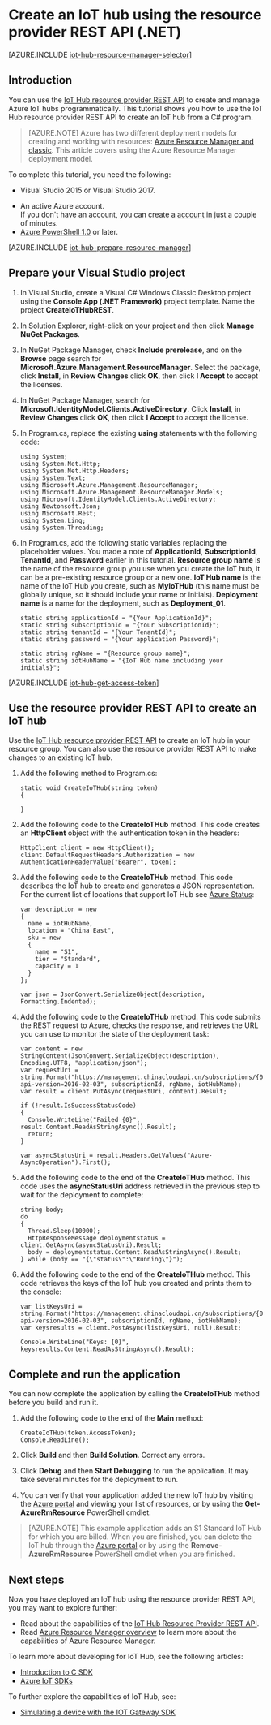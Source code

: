 <properties
    pageTitle="Create an Azure IoT hub using the resource provider REST API | Azure"
    description="How to use the resource provider REST API to create an IoT Hub."
    services="iot-hub"
    documentationcenter=".net"
    author="dominicbetts"
    manager="timlt"
    editor="" />
<tags
    ms.assetid="52814ee5-bc10-4abe-9eb2-f8973096c2d8"
    ms.service="iot-hub"
    ms.devlang="dotnet"
    ms.topic="article"
    ms.tgt_pltfrm="na"
    ms.workload="na"
    ms.date="03/08/2017"
    wacn.date=""
    ms.author="dobett" />

# Create an IoT hub using the resource provider REST API (.NET)
[AZURE.INCLUDE [iot-hub-resource-manager-selector](../../includes/iot-hub-resource-manager-selector.md)]

## Introduction
You can use the [IoT Hub resource provider REST API][lnk-rest-api] to create and manage Azure IoT hubs programmatically. This tutorial shows you how to use the IoT Hub resource provider REST API to create an IoT hub from a C# program.

> [AZURE.NOTE]
> Azure has two different deployment models for creating and working with resources:  [Azure Resource Manager and classic](../azure-resource-manager/resource-manager-deployment-model.md).  This article covers using the Azure Resource Manager deployment model.
> 
> 

To complete this tutorial, you need the following:

* Visual Studio 2015 or Visual Studio 2017.
- An active Azure account. <br/>If you don't have an account, you can create a [account][lnk-free-trial] in just a couple of minutes.
- [Azure PowerShell 1.0][lnk-powershell-install] or later.

[AZURE.INCLUDE [iot-hub-prepare-resource-manager](../../includes/iot-hub-prepare-resource-manager.md)]

## Prepare your Visual Studio project
1. In Visual Studio, create a Visual C# Windows Classic Desktop project using the **Console App (.NET Framework)** project template. Name the project **CreateIoTHubREST**.
2. In Solution Explorer, right-click on your project and then click **Manage NuGet Packages**.
3. In NuGet Package Manager, check **Include prerelease**, and on the **Browse** page search for **Microsoft.Azure.Management.ResourceManager**. Select the package, click **Install**, in **Review Changes** click **OK**, then click **I Accept** to accept the licenses.
4. In NuGet Package Manager, search for **Microsoft.IdentityModel.Clients.ActiveDirectory**.  Click **Install**, in **Review Changes** click **OK**, then click **I Accept** to accept the license.
5. In Program.cs, replace the existing **using** statements with the following code:
   
    ```
    using System;
    using System.Net.Http;
    using System.Net.Http.Headers;
    using System.Text;
    using Microsoft.Azure.Management.ResourceManager;
    using Microsoft.Azure.Management.ResourceManager.Models;
    using Microsoft.IdentityModel.Clients.ActiveDirectory;
    using Newtonsoft.Json;
    using Microsoft.Rest;
    using System.Linq;
    using System.Threading;
    ```
6. In Program.cs, add the following static variables replacing the placeholder values. You made a note of **ApplicationId**, **SubscriptionId**, **TenantId**, and **Password** earlier in this tutorial. **Resource group name** is the name of the resource group you use when you create the IoT hub, it can be a pre-existing resource group or a new one. **IoT Hub name** is the name of the IoT Hub you create, such as **MyIoTHub** (this name must be globally unique, so it should include your name or initials). **Deployment name** is a name for the deployment, such as **Deployment_01**.
   
    ```
    static string applicationId = "{Your ApplicationId}";
    static string subscriptionId = "{Your SubscriptionId}";
    static string tenantId = "{Your TenantId}";
    static string password = "{Your application Password}";
   
    static string rgName = "{Resource group name}";
    static string iotHubName = "{IoT Hub name including your initials}";
    ```

[AZURE.INCLUDE [iot-hub-get-access-token](../../includes/iot-hub-get-access-token.md)]

## Use the resource provider REST API to create an IoT hub
Use the [IoT Hub resource provider REST API][lnk-rest-api] to create an IoT hub in your resource group. You can also use the resource provider REST API to make changes to an existing IoT hub.

1. Add the following method to Program.cs:
   
    ```
    static void CreateIoTHub(string token)
    {
   
    }
    ```
2. Add the following code to the **CreateIoTHub** method. This code creates an **HttpClient** object with the authentication token in the headers:
   
    ```
    HttpClient client = new HttpClient();
    client.DefaultRequestHeaders.Authorization = new AuthenticationHeaderValue("Bearer", token);
    ```
3. Add the following code to the **CreateIoTHub** method. This code describes the IoT hub to create and generates a JSON representation. For the current list of locations that support IoT Hub see [Azure Status][lnk-status]:
   
    ```
    var description = new
    {
      name = iotHubName,
      location = "China East",
      sku = new
      {
        name = "S1",
        tier = "Standard",
        capacity = 1
      }
    };
   
    var json = JsonConvert.SerializeObject(description, Formatting.Indented);
    ```
4. Add the following code to the **CreateIoTHub** method. This code submits the REST request to Azure, checks the response, and retrieves the URL you can use to monitor the state of the deployment task:
   
    ```
    var content = new StringContent(JsonConvert.SerializeObject(description), Encoding.UTF8, "application/json");
    var requestUri = string.Format("https://management.chinacloudapi.cn/subscriptions/{0}/resourcegroups/{1}/providers/Microsoft.devices/IotHubs/{2}?api-version=2016-02-03", subscriptionId, rgName, iotHubName);
    var result = client.PutAsync(requestUri, content).Result;
   
    if (!result.IsSuccessStatusCode)
    {
      Console.WriteLine("Failed {0}", result.Content.ReadAsStringAsync().Result);
      return;
    }
   
    var asyncStatusUri = result.Headers.GetValues("Azure-AsyncOperation").First();
    ```
5. Add the following code to the end of the **CreateIoTHub** method. This code uses the **asyncStatusUri** address retrieved in the previous step to wait for the deployment to complete:
   
    ```
    string body;
    do
    {
      Thread.Sleep(10000);
      HttpResponseMessage deploymentstatus = client.GetAsync(asyncStatusUri).Result;
      body = deploymentstatus.Content.ReadAsStringAsync().Result;
    } while (body == "{\"status\":\"Running\"}");
    ```
6. Add the following code to the end of the **CreateIoTHub** method. This code retrieves the keys of the IoT hub you created and prints them to the console:
   
    ```
    var listKeysUri = string.Format("https://management.chinacloudapi.cn/subscriptions/{0}/resourceGroups/{1}/providers/Microsoft.Devices/IotHubs/{2}/IoTHubKeys/listkeys?api-version=2016-02-03", subscriptionId, rgName, iotHubName);
    var keysresults = client.PostAsync(listKeysUri, null).Result;
   
    Console.WriteLine("Keys: {0}", keysresults.Content.ReadAsStringAsync().Result);
    ```

## Complete and run the application
You can now complete the application by calling the **CreateIoTHub** method before you build and run it.

1. Add the following code to the end of the **Main** method:
   
    ```
    CreateIoTHub(token.AccessToken);
    Console.ReadLine();
    ```
2. Click **Build** and then **Build Solution**. Correct any errors.
3. Click **Debug** and then **Start Debugging** to run the application. It may take several minutes for the deployment to run.
4. You can verify that your application added the new IoT hub by visiting the [Azure portal][lnk-azure-portal] and viewing your list of resources, or by using the **Get-AzureRmResource** PowerShell cmdlet.

> [AZURE.NOTE] This example application adds an S1 Standard IoT Hub for which you are billed. When you are finished, you can delete the IoT hub through the [Azure portal][lnk-azure-portal] or by using the **Remove-AzureRmResource** PowerShell cmdlet when you are finished.

## Next steps
Now you have deployed an IoT hub using the resource provider REST API, you may want to explore further:

- Read about the capabilities of the [IoT Hub Resource Provider REST API][lnk-rest-api].
- Read [Azure Resource Manager overview][lnk-azure-rm-overview] to learn more about the capabilities of Azure Resource Manager.

To learn more about developing for IoT Hub, see the following articles:

- [Introduction to C SDK][lnk-c-sdk]
- [Azure IoT SDKs][lnk-sdks]

To further explore the capabilities of IoT Hub, see:

- [Simulating a device with the IOT Gateway SDK][lnk-gateway]

<!-- Links -->
[lnk-free-trial]: /pricing/1rmb-trial/
[lnk-azure-portal]: https://portal.azure.cn/
[lnk-status]: https://azure.microsoft.com/status/
[lnk-powershell-install]: /documentation/articles/powershell-install-configure/
[lnk-rest-api]: https://msdn.microsoft.com/zh-cn/library/mt589014.aspx
[lnk-azure-rm-overview]: /documentation/articles/resource-group-overview/

[lnk-c-sdk]: /documentation/articles/iot-hub-device-sdk-c-intro/
[lnk-sdks]: /documentation/articles/iot-hub-devguide-sdks/

[lnk-gateway]: /documentation/articles/iot-hub-linux-gateway-sdk-simulated-device/
